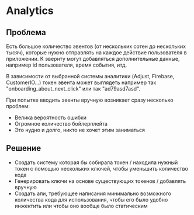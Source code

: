 # Analytics

## Проблема
 Есть большое количество эвентов (от нескольких сотен до нескольких тысяч),
которые нужно отправлять на каждое действие пользователя в приложении.
К эвернту могут добавляться дополнительные данные, например id пользователя, 
время события, итд.

В зависимости от выбранной системы аналитики (Adjust, Firebase, CustomerIO...)
токен эвента может выглядеть например так "onboarding_about_next_click" или так
"ad79asd7asd". 

При попытке вводить эвенты вручную возникает сразу несколько проблем:

 - Велика вероятность ошибки
 - Огромное количество бойлерплейта
 - Это нудно и долго, никто не хочет этим заниматься

## Решение
 
 - Создать систему которая бы собирала токен / находила нужный токен с помощью
нескольких ключей, чтобы уменьшить количество кода
 - Генерировать ключи на основе существующих токенов / добавлять вручную
 - Создать апи, требующее написания минимально возможного количества кода
для использования, чтобы его было удобно инжектить или чтобы оно вообще было
статическим